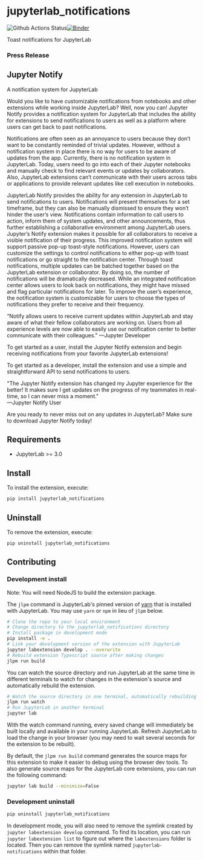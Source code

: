 # jupyterlab_notifications

![Github Actions Status](https://github.com/jupytercalpoly/jupyterlab-notifications.git/workflows/Build/badge.svg)[![Binder](https://mybinder.org/badge_logo.svg)](https://mybinder.org/v2/gh/jupytercalpoly/jupyterlab-notifications.git/main?urlpath=lab)

Toast notifications for JupyterLab


### Press Release

## Jupyter Notify

A notification system for JupyterLab
 
Would you like to have customizable notifications from notebooks and other extensions while working inside JupyterLab? Well, now you can! Jupyter Notify provides a notification system for JupyterLab that includes the ability for extensions to send notifications to users as well as a platform where users can get back to past notifications.
 
Notifications are often seen as an annoyance to users because they don’t want to be constantly reminded of trivial updates. However, without a notification system in place there is no way for users to be aware of updates from the app. Currently, there is no notification system in JupyterLab. Today, users need to go into each of their Jupyter notebooks and manually check to find relevant events or updates by collaborators. Also, JupyterLab extensions can’t communicate with their users across tabs or applications to provide relevant updates like cell execution in notebooks.
 
JupyterLab Notify provides the ability for any extension in JupyterLab to send notifications to users. Notifications will present themselves for a set timeframe, but they can also be manually dismissed to ensure they won’t hinder the user’s view. Notifications contain information to call users to action, inform them of system updates, and other announcements, thus further establishing a collaborative environment among JupyterLab users. Jupyter’s Notify extension makes it possible for all collaborators to receive a visible notification of their progress. This improved notification system will support passive pop-up toast-style notifications. However, users can customize the settings to control notifications to either pop-up with toast notifications or go straight to the notification center. Through toast notifications, multiple updates can be batched together based on the JupyterLab extension or collaborator. By doing so, the number of notifications will be dramatically decreased. While an integrated notification center allows users to look back on notifications, they might have missed and flag particular notifications for later. To improve the user’s experience, the notification system is customizable for users to choose the types of notifications they prefer to receive and their frequency.
 
“Notify allows users to receive current updates within JupyterLab and stay aware of what their fellow collaborators are working on. Users from all experience levels are now able to easily use our notification center to better communicate with their colleagues.”
—Jupyter Developer
 
To get started as a user, install the Jupyter Notify extension and begin receiving notifications from your favorite JupyterLab extensions!
 
To get started as a developer, install the extension and use a simple and straightforward API to send notifications to users. 
 
"The Jupyter Notify extension has changed my Jupyter experience for the better! It makes sure I get updates on the progress of my teammates in real-time, so I can never miss a moment."  
—Jupyter Notify User 
 
Are you ready to never miss out on any updates in JupyterLab? Make sure to download Jupyter Notify today!



## Requirements

* JupyterLab >= 3.0

## Install

To install the extension, execute:

```bash
pip install jupyterlab_notifications
```

## Uninstall

To remove the extension, execute:

```bash
pip uninstall jupyterlab_notifications
```


## Contributing

### Development install

Note: You will need NodeJS to build the extension package.

The `jlpm` command is JupyterLab's pinned version of
[yarn](https://yarnpkg.com/) that is installed with JupyterLab. You may use
`yarn` or `npm` in lieu of `jlpm` below.

```bash
# Clone the repo to your local environment
# Change directory to the jupyterlab_notifications directory
# Install package in development mode
pip install -e .
# Link your development version of the extension with JupyterLab
jupyter labextension develop . --overwrite
# Rebuild extension Typescript source after making changes
jlpm run build
```

You can watch the source directory and run JupyterLab at the same time in different terminals to watch for changes in the extension's source and automatically rebuild the extension.

```bash
# Watch the source directory in one terminal, automatically rebuilding when needed
jlpm run watch
# Run JupyterLab in another terminal
jupyter lab
```

With the watch command running, every saved change will immediately be built locally and available in your running JupyterLab. Refresh JupyterLab to load the change in your browser (you may need to wait several seconds for the extension to be rebuilt).

By default, the `jlpm run build` command generates the source maps for this extension to make it easier to debug using the browser dev tools. To also generate source maps for the JupyterLab core extensions, you can run the following command:

```bash
jupyter lab build --minimize=False
```

### Development uninstall

```bash
pip uninstall jupyterlab_notifications
```

In development mode, you will also need to remove the symlink created by `jupyter labextension develop`
command. To find its location, you can run `jupyter labextension list` to figure out where the `labextensions`
folder is located. Then you can remove the symlink named `jupyterlab-notifications` within that folder.

